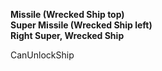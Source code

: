 ﻿**Missile (Wrecked Ship top)**  
**Super Missile (Wrecked Ship left)**  
**Right Super, Wrecked Ship**

CanUnlockShip
